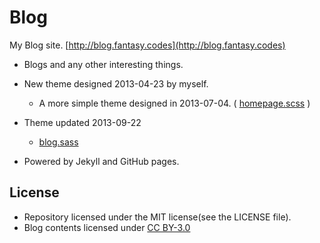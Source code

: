 Blog
===================

My Blog site.
[http://blog.fantasy.codes](http://blog.fantasy.codes)

* Blogs and any other interesting things.

* New theme designed 2013-04-23 by myself.

  - A more simple theme designed in 2013-07-04. ( [homepage.scss](https://github.com/SFantasy/blog/blob/gh-pages/media/css/homepage.scss) )

* Theme updated 2013-09-22

  - [blog.sass](https://github.com/SFantasy/blog/blob/gh-pages/media/css/blog.sass)

* Powered by Jekyll and GitHub pages.

## License

* Repository licensed under the MIT license(see the LICENSE file).
* Blog contents licensed under [CC BY-3.0](http://creativecommons.org/licenses/by/3.0/)
